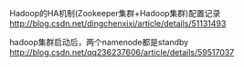 Hadoop的HA机制(Zookeeper集群+Hadoop集群)配置记录
http://blog.csdn.net/dingchenxixi/article/details/51131493

hadoop集群启动后，两个namenode都是standby
http://blog.csdn.net/qq236237606/article/details/59517037